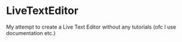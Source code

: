# LiveTextEditor

My attempt to create a Live Text Editor without any  tutorials (ofc I use documentation etc.)
